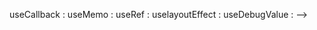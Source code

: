 <!-- 1.useState : used managing the state of an application  (for single component)
2.useEffect : used for mangaing the sideeffcts of a functional components (fetching data,timers etc..)
3.usecontext : used for managing the Global state of an application 
4,useReducer: used for tracking complex series of changes in the application 

<!-- performance based hooks -->
useCallback :
useMemo :
useRef :
uselayoutEffect :
useDebugValue : -->
